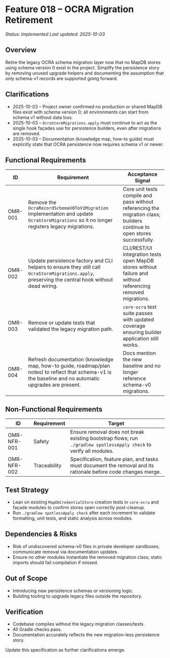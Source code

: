 # Feature 018 – OCRA Migration Retirement

_Status: Implemented_
_Last updated: 2025-10-03_

## Overview
Retire the legacy OCRA schema migration layer now that no MapDB stores using schema version 0 exist in the project. Simplify the persistence story by removing unused upgrade helpers and documenting the assumption that only schema-v1 records are supported going forward.

## Clarifications
- 2025-10-03 – Project owner confirmed no production or shared MapDB files exist with schema version 0; all environments can start from schema v1 without data loss.
- 2025-10-03 – `OcraStoreMigrations.apply` must continue to act as the single hook façades use for persistence builders, even after migrations are removed.
- 2025-10-03 – Documentation (knowledge map, how-to guide) must explicitly state that OCRA persistence now requires schema v1 or newer.

## Functional Requirements
| ID | Requirement | Acceptance Signal |
|----|-------------|-------------------|
| OMR-001 | Remove the `OcraRecordSchemaV0ToV1Migration` implementation and update `OcraStoreMigrations` so it no longer registers legacy migrations. | Core unit tests compile and pass without referencing the migration class; builders continue to open stores successfully. |
| OMR-002 | Update persistence factory and CLI helpers to ensure they still call `OcraStoreMigrations.apply`, preserving the central hook without dead wiring. | CLI/REST/UI integration tests open MapDB stores without failure and without referencing removed migrations. |
| OMR-003 | Remove or update tests that validated the legacy migration path. | `core-ocra` test suite passes with updated coverage ensuring builder application still works. |
| OMR-004 | Refresh documentation (knowledge map, how-to guide, roadmap/plan notes) to reflect that schema-v1 is the baseline and no automatic upgrades are present. | Docs mention the new baseline and no longer reference schema-v0 migrations. |

## Non-Functional Requirements
| ID | Requirement | Target |
|----|-------------|--------|
| OMR-NFR-001 | Safety | Ensure removal does not break existing bootstrap flows; run `./gradlew spotlessApply check` to verify all modules. |
| OMR-NFR-002 | Traceability | Specification, feature plan, and tasks must document the removal and its rationale before code changes merge. |

## Test Strategy
- Lean on existing `MapDbCredentialStore` creation tests in `core-ocra` and façade modules to confirm stores open correctly post-cleanup.
- Run `./gradlew spotlessApply check` after each increment to validate formatting, unit tests, and static analysis across modules.

## Dependencies & Risks
- Risk of undiscovered schema-v0 files in private developer sandboxes; communicate removal via documentation updates.
- Ensure no other modules instantiate the removed migration class; static imports should fail compilation if missed.

## Out of Scope
- Introducing new persistence schemas or versioning logic.
- Building tooling to upgrade legacy files outside the repository.

## Verification
- Codebase compiles without the legacy migration classes/tests.
- All Gradle checks pass.
- Documentation accurately reflects the new migration-less persistence story.

Update this specification as further clarifications emerge.
